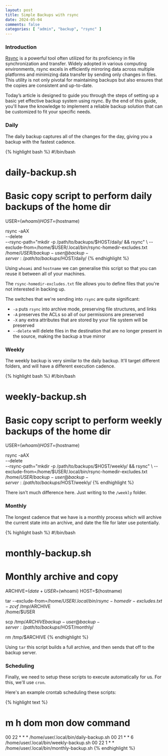 ```yaml
---
layout: post
title: Simple Backups with rsync
date: 2024-05-04
comments: false
categories: [ "admin", "backup", "rsync" ]
---
```


### Introduction

[Rsync](https://linux.die.net/man/1/rsync) is a powerful tool often utilized for its proficiency in file synchronization and transfer. Widely adopted in various computing environments, rsync excels in efficiently mirroring data across multiple platforms and minimizing data transfer by sending only changes in files. This utility is not only pivotal for maintaining backups but also ensures that the copies are consistent and up-to-date.

Today’s article is designed to guide you through the steps of setting up a basic yet effective backup system using rsync. By the end of this guide, you'll have the knowledge to implement a reliable backup solution that can be customized to fit your specific needs.

### Daily

The daily backup captures all of the changes for the day, giving you a backup with the fastest cadence.

{% highlight bash %}
#!/bin/bash

# daily-backup.sh
#
# Basic copy script to perform daily backups of the home dir

USER=$(whoami)
HOST=$(hostname)

rsync -aAX \
    --delete \
    --rsync-path="mkdir -p /path/to/backups/$HOST/daily/ && rsync" \
    --exclude-from=/home/$USER/.local/bin/rsync-homedir-excludes.txt \
    /home/$USER/ backup-user@backup-server:/path/to/backups/$HOST/daily/ 
{% endhighlight %}

Using `whoami` and `hostname` we can generalise this script so that you can reuse it between all of your machines.

The `rsync-homedir-excludes.txt` file allows you to define files that you're not interested in backing up.

The switches that we're sending into `rsync` are quite significant:

* `-a` puts `rsync` into archive mode, preserving file structures, and links
* `-A` preserves the ACLs so all of our permissions are preserved
* `-X` any extra attributes that are stored by your file system will be preserved
* `--delete` will delete files in the destination that are no longer present in the source, making the backup a true mirror

### Weekly

The weekly backup is very similar to the daily backup. It'll target different folders, and will have a different execution cadence.

{% highlight bash %}
#!/bin/bash

# weekly-backup.sh
#
# Basic copy script to perform weekly backups of the home dir

USER=$(whoami)
HOST=$(hostname)

rsync -aAX \
    --delete \
    --rsync-path="mkdir -p /path/to/backups/$HOST/weekly/ && rsync" \
    --exclude-from=/home/$USER/.local/bin/rsync-homedir-excludes.txt \
    /home/$USER/ backup-user@backup-server:/path/to/backups/$HOST/weekly/ 
{% endhighlight %}

There isn't much difference here. Just writing to the `/weekly` folder.

### Monthly

The longest cadence that we have is a monthly process which will archive the current state into an archive, and date the file for later use potentially.

{% highlight bash %}
#!/bin/bash

# monthly-backup.sh
#
# Monthly archive and copy

ARCHIVE=$(date +%Y-%m-%d).tar.gz
USER=$(whoami)
HOST=$(hostname)

tar --exclude-from=/home/$USER/.local/bin/rsync-homedir-excludes.txt \
    -zcvf \
    /tmp/$ARCHIVE \
    /home/$USER

scp /tmp/$ARCHIVE backup-user@backup-server:/path/to/backups/$HOST/monthly/

rm /tmp/$ARCHIVE
{% endhighlight %}

Using `tar` this script builds a full archive, and then sends that off to the backup server.

### Scheduling

Finally, we need to setup these scripts to execute automatically for us. For this, we'll use `cron`.

Here's an example crontab scheduling these scripts:

{% highlight text %}
# m h  dom mon dow   command
00 22 * * * /home/user/.local/bin/daily-backup.sh
00 21 * * 6 /home/user/.local/bin/weekly-backup.sh
00 22 1 * * /home/user/.local/bin/monthly-backup.sh
{% endhighlight %}

